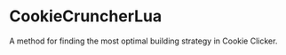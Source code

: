 CookieCruncherLua
=================

A method for finding the most optimal building strategy in Cookie Clicker.
